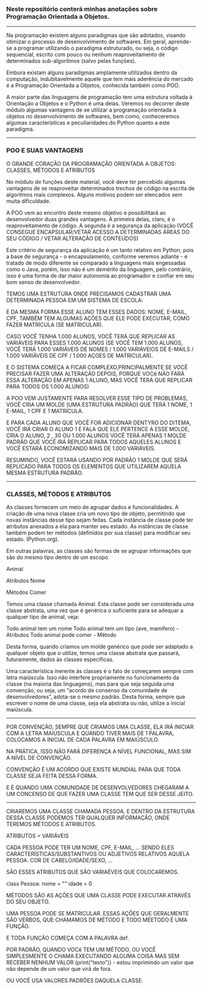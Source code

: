 ### Neste repositório conterá minhas anotações sobre Programação Orientada a Objetos.

---

Na programação existem alguns paradigmas que são adotados, visando otimizar o processo de desenvolvimento de softwares. Em geral, aprende-se a programar utilizando o paradigma estruturado, ou seja, o código sequencial, escrito com pouco ou nenhum reaproveitamento de determinados sub-algoritmos (salvo pelas funções).

Embora existam alguns paradigmas amplamente utilizados dentro da computação, indubitavelmente aquele que tem mais aderência do mercado é a Programação Orientada a Objetos, conhecida também como POO.

A maior parte das linguagens de programação tem uma estrutura voltada à Orientação a Objetos e o Python é uma delas. Veremos no decorrer deste módulo algumas vantagens de se utilizar a programação orientada a objetos no desenvolvimento de softwares, bem como, conheceremos algumas características e peculiaridades do Python quanto a este paradigma.

---

### POO E SUAS VANTAGENS

O GRANDE CORAÇÃO DA PROGRAMAÇÃO ORIENTADA A OBJETOS: CLASSES, MÉTODOS E ATRIBUTOS

No módulo de funções deste material, você deve ter percebido algumas vantagens de se reaproveitar determinados trechos de código na escrita de algoritmos mais complexos. Alguns motivos podem ser elencados sem muita dificuldade.

A POO vem ao encontro deste mesmo objetivo e possibilitará ao desenvolvedor duas grandes vantagens. A primeira delas, claro, é o reaproveitamento de código. A segunda é a segurança da aplicação (VOCÊ CONSEGUE ENCAPSULAR/VETAR ACESSO A DETERMINADAS ÁREAS DO SEU CÓDIGO / VETAR ALTERAÇÃO DE CONTEÚDOS)

Este critério de segurança da aplicação é um tanto relativo em Python, pois a base de segurança - o encapsulamento, conforme veremos adiante - é tratado de modo diferente se comparado a linguagens mais engessadas como o Java, porém, isso não é um demérito da linguagem, pelo contrário, isso é uma forma de dar maior autonomia ao programador e confiar em seu bom senso de desenvolvedor.

TEMOS UMA ESTRUTURA ONDE PRECISAMOS CADASTRAR UMA DETERMINADA PESSOA EM UM SISTEMA DE ESCOLA:

E DA MESMA FORMA ESSE ALUNO TEM ESSES DADOS: NOME, E-MAIL, CPF, TAMBÉM TEM ALGUMAS AÇÕES QUE ELE PODE EXECUTAR, COMO FAZER MATRÍCULA (SE MATRICULAR).

CASO VOCÊ TENHA 1.000 ALUNOS, VOCÊ TERÁ QUE REPLICAR AS VARIÁVEIS PARA ESSES 1.000 ALUNOS (SE VOCÊ TEM 1.000 ALUNOS, VOCÊ TERÁ 1.000 VARIÁVEIS DE NOMES / 1.000 VARIÁVEIOS DE E-MAILS / 1.000 VARIÁVEIS DE CPF / 1.000 AÇOES DE MATRICULAR).

E O SISTEMA COMEÇA A FICAR COMPLEXO,PRINCIPALMENTE SE VOCÊ PRECISAR FAZER UMA ALTERAÇÃO DEPOIS, PORQUE VOCê NÃO FARÁ ESSA ALTERAÇÃO EM APENAS 1 ALUNO, MAS VOCÊ TERÁ QUE REPLICAR PARA TODOS OS 1.000 ALUNOS)

A POO VEM JUSTAMENTE PARA RESOLVER ESSE TIPO DE PROBLEMAS, VOCÊ CRIA UM MOLDE (UMA ESTRUTURA PADRÃO) QUE TERÁ 1 NOME, 1 E-MAIL, 1 CPF E 1 MATRÍCULA.

E PARA CADA ALUNO QUE VOCÊ FOR ADICIONAR DENTYRO DO DITEMA, VOCÊ IRÁ CRIAR O ALUNO 1 E FALA QUE ELE PERTENCE A ESSE MOLDE, CRIA O ALUNO, 2 , 30 OU 1.000 ALUNOS VOCÊ TERÁ APENAS 1 MOLDE PADRÃO QUE VOCÊ IRÁ REPLICAR PARA TODOS AQUELES ALUNOS E VOCÊ ESTARÁ ECONOMIZANDO MAIS DE 1.000 VARIÁVEIS.

RESUMINDO, VOCÊ ESTARÁ USANDO POR PADRÃO 1 MOLDE QUE SERÁ REPLICADO PARA TODOS OS ELEMENTOS QUE UTILIZAREM AQUELA MESMA ESTRUTURA PADRÃO.

---

### CLASSES, MÉTODOS E ATRIBUTOS

As classes fornecem um meio de agrupar dados e funcionalidades. A criação de uma nova classe cria um novo tipo de objeto, permitindo que novas instâncias desse tipo sejam feitas. Cada instância de classe pode ter atributos anexados a ela para manter seu estado. As instâncias de classe também podem ter métodos (definidos por sua classe) para modificar seu estado. (Python.org).

Em outras palavras, as classes são formas de se agrupar informações que são do mesmo tipo dentro de um escopo 

Animal

Atributos
Nome

Métodos
Comer

Temos uma classe chamada Animal. Esta classe pode ser considerada uma classe abstrata, uma vez que é genérica o suficiente para se adequar a qualquer tipo de animal, veja:

Todo animal tem um nome
Todo animal tem um tipo (ave, mamífero) - Atributos
Todo animal pode comer - Método

Desta forma, quando criamos um molde genérico que pode ser adaptado a qualquer objeto que o utilize, temos uma classe abstrata que passará, futuramente, dados às classes específicas.

Uma característica inerente às classes é o fato de começarem sempre com letra maiúscula. Isso não interfere propriamente no funcionamento da classe (na maioria das linguagens), mas para que seja seguida uma convenção, ou seja, um “acordo de consenso da comunidade de desenvolvedores”, adota-se o mesmo padrão. Desta forma, sempre que escrever o nome de uma classe, seja ela abstrata ou não, utilize a inicial maiúscula.






---

POR CONVENÇÃO, SEMPRE QUE CRIAMOS UMA CLASSE, ELA IRÁ INICIAR COM A LETRA MAIÚSCULA E QUANDO TIVER MAIS DE 1 PALAVRA, COLOCAMOS A INICIAL DE CADA PALAVRA EM MAIÚSCULO.

NA PRÁTICA, ISSO NÃO FARÁ DIFERENÇA A NÍVEL FUNCIONAL, MAS SIM A NÍVEL DE CONVENÇÃO.

CONVENÇÃO É UM ACORDO QUE EXISTE MUNDIAL PARA QUE TODA CLASSE SEJA FEITA DESSA FORMA.

E É QUANDO UMA COMUNIDADE DE DESENVOLVEDORES CHEGARAM A UM CONCENSO DE QUE FAZER UMA CLASSE TEM QUE SER DESSE JEITO.

---

CRIAREMOS UMA CLASSE CHAMADA PESSOA, E DENTRO DA ESTRUTURA DESSA CLASSE PODEMOS TER QUALQUER INFORMAÇÃO, ONDE TEREMOS MÉTODOS E ATRIBUTOS.

ATRIBUTOS = VARIÁVEIS

CADA PESSOA PODE TER UM NOME, CPF, E-MAIL, ... SENDO ELES CARACTERÍSTICAS/SUBSTANTIVOS OU ADJETIVOS RELATIVOS AQUELA PESSOA. COR DE CABELO/IDADE/SEXO, ...

SÃO ESSES ATRIBUTOS QUE SÃO VARIAÉVEIS QUE COLOCAREMOS.

class Pessoa:
    nome = ""
    idade = 0

MÉTODOS SÃO AS AÇÕES QUE UMA CLASSE PODE EXECUTAR ATRAVÉS DO SEU OBJETO.

UMA PESSOA PODE SE MATRICULAR. ESSAS AÇÕES QUE GERALMENTE SÃO VERBOS, QUE CHAMAMOS DE MÉTODO E TODO MÉETODO É UMA FUNÇÃO.

E TODA FUNÇÃO COMEÇA COM A PALAVRA def.

POR PADRÃO, QUANDO VOCê TEM UM MÉTODO, OU VOCÊ SIMPLESMENTE O CHAMA EXECUTANDO ALGUMA COISA MAS SEM RECEBER NENHUM VALOR (print("texto")) - estou imprimindo um valor que não depende de um valor que virá de fora.

OU VOCÊ USA VALORES PADRÕES DAQUELA CLASSE.







